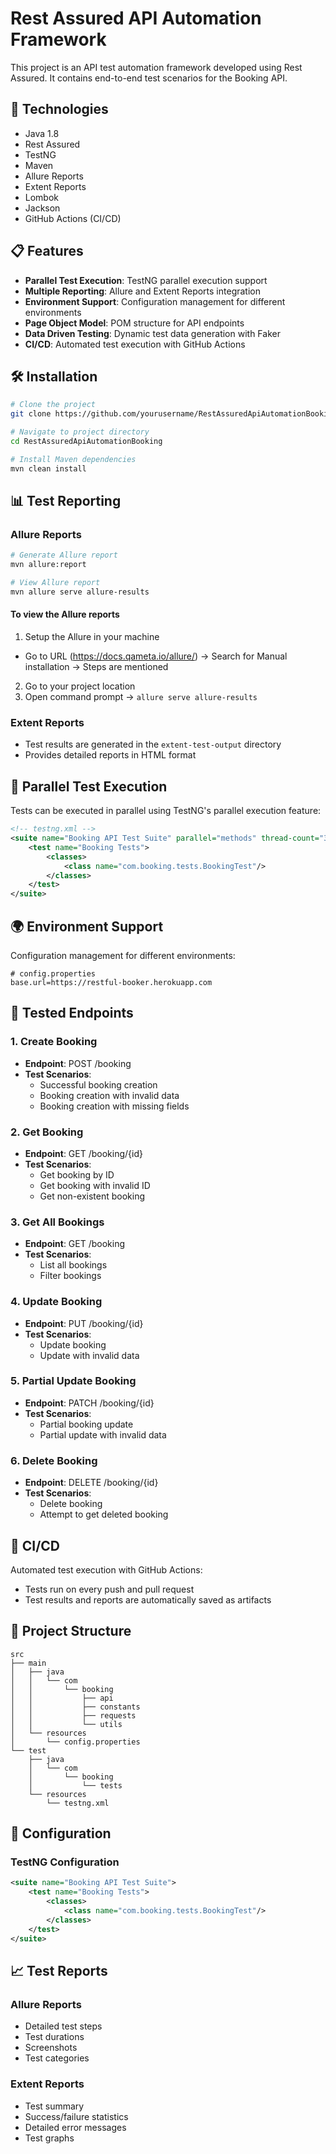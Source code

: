 # Rest Assured API Automation Framework

This project is an API test automation framework developed using Rest Assured. It contains end-to-end test scenarios for the Booking API.

## 🚀 Technologies

- Java 1.8
- Rest Assured
- TestNG
- Maven
- Allure Reports
- Extent Reports
- Lombok
- Jackson
- GitHub Actions (CI/CD)

## 📋 Features

- **Parallel Test Execution**: TestNG parallel execution support
- **Multiple Reporting**: Allure and Extent Reports integration
- **Environment Support**: Configuration management for different environments
- **Page Object Model**: POM structure for API endpoints
- **Data Driven Testing**: Dynamic test data generation with Faker
- **CI/CD**: Automated test execution with GitHub Actions

## 🛠️ Installation

```bash
# Clone the project
git clone https://github.com/yourusername/RestAssuredApiAutomationBooking.git

# Navigate to project directory
cd RestAssuredApiAutomationBooking

# Install Maven dependencies
mvn clean install
```

## 📊 Test Reporting

### Allure Reports
```bash
# Generate Allure report
mvn allure:report

# View Allure report
mvn allure serve allure-results
```

#### To view the Allure reports
1. Setup the Allure in your machine
  - Go to URL (https://docs.qameta.io/allure/) -> Search for Manual installation -> Steps are mentioned
2. Go to your project location
3. Open command prompt -> `allure serve allure-results`

### Extent Reports
- Test results are generated in the `extent-test-output` directory
- Provides detailed reports in HTML format

## 🔄 Parallel Test Execution

Tests can be executed in parallel using TestNG's parallel execution feature:

```xml
<!-- testng.xml -->
<suite name="Booking API Test Suite" parallel="methods" thread-count="3">
    <test name="Booking Tests">
        <classes>
            <class name="com.booking.tests.BookingTest"/>
        </classes>
    </test>
</suite>
```

## 🌍 Environment Support

Configuration management for different environments:

```properties
# config.properties
base.url=https://restful-booker.herokuapp.com
```

## 📝 Tested Endpoints

### 1. Create Booking
- **Endpoint**: POST /booking
- **Test Scenarios**:
  - Successful booking creation
  - Booking creation with invalid data
  - Booking creation with missing fields

### 2. Get Booking
- **Endpoint**: GET /booking/{id}
- **Test Scenarios**:
  - Get booking by ID
  - Get booking with invalid ID
  - Get non-existent booking

### 3. Get All Bookings
- **Endpoint**: GET /booking
- **Test Scenarios**:
  - List all bookings
  - Filter bookings

### 4. Update Booking
- **Endpoint**: PUT /booking/{id}
- **Test Scenarios**:
  - Update booking
  - Update with invalid data

### 5. Partial Update Booking
- **Endpoint**: PATCH /booking/{id}
- **Test Scenarios**:
  - Partial booking update
  - Partial update with invalid data

### 6. Delete Booking
- **Endpoint**: DELETE /booking/{id}
- **Test Scenarios**:
  - Delete booking
  - Attempt to get deleted booking

## 🚀 CI/CD

Automated test execution with GitHub Actions:

- Tests run on every push and pull request
- Test results and reports are automatically saved as artifacts

## 📁 Project Structure

```
src
├── main
│   ├── java
│   │   └── com
│   │       └── booking
│   │           ├── api
│   │           ├── constants
│   │           ├── requests
│   │           └── utils
│   └── resources
│       └── config.properties
└── test
    ├── java
    │   └── com
    │       └── booking
    │           └── tests
    └── resources
        └── testng.xml
```

## 🔧 Configuration

### TestNG Configuration
```xml
<suite name="Booking API Test Suite">
    <test name="Booking Tests">
        <classes>
            <class name="com.booking.tests.BookingTest"/>
        </classes>
    </test>
</suite>
```

## 📈 Test Reports

### Allure Reports
- Detailed test steps
- Test durations
- Screenshots
- Test categories

### Extent Reports
- Test summary
- Success/failure statistics
- Detailed error messages
- Test graphs


